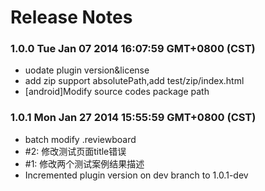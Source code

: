 <!--
#
# Copyright 2012-2013, Polyvi Inc. (http://polyvi.github.io/openxface)
# This program is distributed under the terms of the GNU General Public License.
# 
# This file is part of xFace.
# 
# xFace is free software: you can redistribute it and/or modify
# it under the terms of the GNU General Public License as published by
# the Free Software Foundation, either version 3 of the License, or
# (at your option) any later version.
# 
# xFace is distributed in the hope that it will be useful,
# but WITHOUT ANY WARRANTY; without even the implied warranty of
# MERCHANTABILITY or FITNESS FOR A PARTICULAR PURPOSE.  See the
# GNU General Public License for more details.
# 
# You should have received a copy of the GNU General Public License
# along with xFace.  If not, see <http://www.gnu.org/licenses/>.
#
-->

# Release Notes
### 1.0.0 Tue Jan 07 2014 16:07:59 GMT+0800 (CST)
 *  uodate plugin version&license
 *  add zip support absolutePath,add test/zip/index.html
 *  [android]Modify source codes package path
### 1.0.1 Mon Jan 27 2014 15:55:59 GMT+0800 (CST)
 *  batch modify .reviewboard
 *  #2: 修改测试页面title错误
 *  #1: 修改两个测试案例结果描述
 *  Incremented plugin version on dev branch to 1.0.1-dev